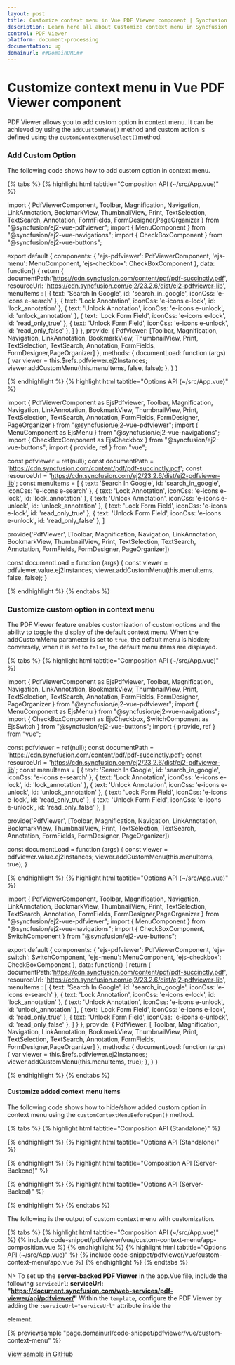 ```yaml
---
layout: post
title: Customize context menu in Vue PDF Viewer component | Syncfusion
description: Learn here all about Customize context menu in Syncfusion Vue PDF Viewer component of Syncfusion Essential JS 2 and more.
control: PDF Viewer
platform: document-processing
documentation: ug
domainurl: ##DomainURL##
---
```


# Customize context menu in Vue PDF Viewer component

PDF Viewer allows you to add custom option in context menu. It can be achieved by using the `addCustomMenu()` method and custom action is defined using the `customContextMenuSelect()`method.

### Add Custom Option

The following code shows how to add custom option in context menu.

{% tabs %}
{% highlight html tabtitle="Composition API (~/src/App.vue)" %}

import { PdfViewerComponent, Toolbar, Magnification, Navigation, LinkAnnotation, BookmarkView, ThumbnailView, Print,
         TextSelection, TextSearch, Annotation, FormFields, FormDesigner,PageOrganizer } from "@syncfusion/ej2-vue-pdfviewer";
import { MenuComponent } from "@syncfusion/ej2-vue-navigations";
import { CheckBoxComponent } from "@syncfusion/ej2-vue-buttons";

export default {
    components: {
        'ejs-pdfviewer': PdfViewerComponent,
        'ejs-menu': MenuComponent,
        'ejs-checkbox': CheckBoxComponent
    },
    data: function() {
        return {
			documentPath:'https://cdn.syncfusion.com/content/pdf/pdf-succinctly.pdf',
            resourceUrl: 'https://cdn.syncfusion.com/ej2/23.2.6/dist/ej2-pdfviewer-lib',
            menuItems : [
            {
                text: 'Search In Google',
                id: 'search_in_google',
                iconCss: 'e-icons e-search'
            },
            {
                text: 'Lock Annotation',
                iconCss: 'e-icons e-lock',
                id: 'lock_annotation'
            },
            {
                text: 'Unlock Annotation',
                iconCss: 'e-icons e-unlock',
                id: 'unlock_annotation'
            },
            {
                text: 'Lock Form Field',
                iconCss: 'e-icons e-lock',
                id: 'read_only_true'
            },
            {
                text: 'Unlock Form Field',
                iconCss: 'e-icons e-unlock',
                id: 'read_only_false'
            },
        ]
        }
    },
	provide: {
      PdfViewer: [Toolbar, Magnification, Navigation, LinkAnnotation, BookmarkView, ThumbnailView, Print, TextSelection, TextSearch, Annotation, FormFields, FormDesigner,PageOrganizer]
    },
    methods: {
    documentLoad: function (args) {
        var viewer = this.$refs.pdfviewer.ej2Instances;
        viewer.addCustomMenu(this.menuItems, false, false);
    },
  }
}

{% endhighlight %}
{% highlight html tabtitle="Options API (~/src/App.vue)" %}


import {
  PdfViewerComponent as EjsPdfviewer, Toolbar, Magnification, Navigation, LinkAnnotation, BookmarkView, ThumbnailView, Print,
  TextSelection, TextSearch, Annotation, FormFields, FormDesigner, PageOrganizer
} from "@syncfusion/ej2-vue-pdfviewer";
import { MenuComponent as EjsMenu } from "@syncfusion/ej2-vue-navigations";
import { CheckBoxComponent as EjsCheckbox } from "@syncfusion/ej2-vue-buttons";
import { provide, ref } from "vue";

const pdfviewer = ref(null);
const documentPath = 'https://cdn.syncfusion.com/content/pdf/pdf-succinctly.pdf';
const resourceUrl = 'https://cdn.syncfusion.com/ej2/23.2.6/dist/ej2-pdfviewer-lib';
const menuItems = [
  {
    text: 'Search In Google',
    id: 'search_in_google',
    iconCss: 'e-icons e-search'
  },
  {
    text: 'Lock Annotation',
    iconCss: 'e-icons e-lock',
    id: 'lock_annotation'
  },
  {
    text: 'Unlock Annotation',
    iconCss: 'e-icons e-unlock',
    id: 'unlock_annotation'
  },
  {
    text: 'Lock Form Field',
    iconCss: 'e-icons e-lock',
    id: 'read_only_true'
  },
  {
    text: 'Unlock Form Field',
    iconCss: 'e-icons e-unlock',
    id: 'read_only_false'
  },
]

provide('PdfViewer', [Toolbar, Magnification, Navigation, LinkAnnotation, BookmarkView, ThumbnailView, Print, TextSelection, TextSearch, Annotation, FormFields, FormDesigner, PageOrganizer])

const documentLoad = function (args) {
  const viewer = pdfviewer.value.ej2Instances;
  viewer.addCustomMenu(this.menuItems, false, false);
}

{% endhighlight %}
{% endtabs %}

### Customize custom option in context menu

The PDF Viewer feature enables customization of custom options and the ability to toggle the display of the default context menu. When the addCustomMenu parameter is set to `true`, the default menu is hidden; conversely, when it is set to `false`, the default menu items are displayed.

{% tabs %}
{% highlight html tabtitle="Composition API (~/src/App.vue)" %}


import {
  PdfViewerComponent as EjsPdfviewer, Toolbar, Magnification, Navigation, LinkAnnotation, BookmarkView, ThumbnailView, Print,
  TextSelection, TextSearch, Annotation, FormFields, FormDesigner, PageOrganizer
} from "@syncfusion/ej2-vue-pdfviewer";
import { MenuComponent as EjsMenu } from "@syncfusion/ej2-vue-navigations";
import { CheckBoxComponent as EjsCheckbox, SwitchComponent as EjsSwitch } from "@syncfusion/ej2-vue-buttons";
import { provide, ref } from "vue";

const pdfviewer = ref(null);
const documentPath = 'https://cdn.syncfusion.com/content/pdf/pdf-succinctly.pdf';
const resourceUrl = 'https://cdn.syncfusion.com/ej2/23.2.6/dist/ej2-pdfviewer-lib';
const menuItems = [
  {
    text: 'Search In Google',
    id: 'search_in_google',
    iconCss: 'e-icons e-search'
  },
  {
    text: 'Lock Annotation',
    iconCss: 'e-icons e-lock',
    id: 'lock_annotation'
  },
  {
    text: 'Unlock Annotation',
    iconCss: 'e-icons e-unlock',
    id: 'unlock_annotation'
  },
  {
    text: 'Lock Form Field',
    iconCss: 'e-icons e-lock',
    id: 'read_only_true'
  },
  {
    text: 'Unlock Form Field',
    iconCss: 'e-icons e-unlock',
    id: 'read_only_false'
  },
]


provide('PdfViewer', [Toolbar, Magnification, Navigation, LinkAnnotation, BookmarkView, ThumbnailView,
  Print, TextSelection, TextSearch, Annotation, FormFields, FormDesigner, PageOrganizer])

const documentLoad = function (args) {
  const viewer = pdfviewer.value.ej2Instances;
  viewer.addCustomMenu(this.menuItems, true);
}

{% endhighlight %}
{% highlight html tabtitle="Options API (~/src/App.vue)" %}

import { PdfViewerComponent, Toolbar, Magnification, Navigation, LinkAnnotation, BookmarkView, ThumbnailView, Print,
         TextSelection, TextSearch, Annotation, FormFields, FormDesigner,PageOrganizer } from "@syncfusion/ej2-vue-pdfviewer";
import { MenuComponent } from "@syncfusion/ej2-vue-navigations";
import { CheckBoxComponent, SwitchComponent } from "@syncfusion/ej2-vue-buttons";

export default {
    components: {
        'ejs-pdfviewer': PdfViewerComponent,
        'ejs-switch': SwitchComponent,
        'ejs-menu': MenuComponent,
        'ejs-checkbox': CheckBoxComponent
    },
    data: function() {
        return {
			documentPath:'https://cdn.syncfusion.com/content/pdf/pdf-succinctly.pdf',
            resourceUrl: 'https://cdn.syncfusion.com/ej2/23.2.6/dist/ej2-pdfviewer-lib',
            menuItems : [
            {
                text: 'Search In Google',
                id: 'search_in_google',
                iconCss: 'e-icons e-search'
            },
            {
                text: 'Lock Annotation',
                iconCss: 'e-icons e-lock',
                id: 'lock_annotation'
            },
            {
                text: 'Unlock Annotation',
                iconCss: 'e-icons e-unlock',
                id: 'unlock_annotation'
            },
            {
                text: 'Lock Form Field',
                iconCss: 'e-icons e-lock',
                id: 'read_only_true'
            },
            {
                text: 'Unlock Form Field',
                iconCss: 'e-icons e-unlock',
                id: 'read_only_false'
            },
        ]
        }
    },
	provide: {
      PdfViewer: [ Toolbar, Magnification, Navigation, LinkAnnotation, BookmarkView, ThumbnailView,
                   Print, TextSelection, TextSearch, Annotation, FormFields, FormDesigner,PageOrganizer]
    },
    methods: {
    documentLoad: function (args) {
        var viewer = this.$refs.pdfviewer.ej2Instances;
        viewer.addCustomMenu(this.menuItems, true);
    },
  }
}

{% endhighlight %}
{% endtabs %}

#### Customize added context menu items

The following code shows how to hide/show added custom option in context menu using the `customContextMenuBeforeOpen()` method.

{% tabs %}
{% highlight html tabtitle="Composition API (Standalone)" %}

{% endhighlight %}
{% highlight html tabtitle="Options API (Standalone)" %}

<template>
  <div id="app">
    <ul>
      <ejs-checkbox label='Hide Default Context Menu' id="enable" @change="contextmenuHelper"
        checked="false"></ejs-checkbox>
      <ejs-checkbox label='Add Custom option at bottom' id="position" @change="contextmenuHelper"
        checked="false"></ejs-checkbox>
    </ul>
    <ejs-pdfviewer id="pdfViewer" ref="pdfviewer" :resourceUrl="resourceUrl" :documentPath="documentPath"
      :documentLoad="documentLoad" :customContextMenuBeforeOpen="customContextMenuBeforeOpen"
      :customContextMenuSelect="customContextMenuSelect">
    </ejs-pdfviewer>
  </div>
</template>

<script>
import { PdfViewerComponent, Toolbar, Magnification, Navigation, LinkAnnotation, BookmarkView, ThumbnailView, Print, TextSelection, TextSearch, Annotation, FormFields, FormDesigner, PageOrganizer } from "@syncfusion/ej2-vue-pdfviewer";
import { MenuComponent } from "@syncfusion/ej2-vue-navigations";
import { CheckBoxComponent } from "@syncfusion/ej2-vue-buttons";

export default {
  name: "App",
  components: {
    'ejs-pdfviewer': PdfViewerComponent,
    'ejs-menu': MenuComponent,
    'ejs-checkbox': CheckBoxComponent
  },
  data: function () {
    return {
      documentPath: 'https://cdn.syncfusion.com/content/pdf/pdf-succinctly.pdf',
      resourceUrl: 'https://cdn.syncfusion.com/ej2/23.2.6/dist/ej2-pdfviewer-lib',
      menuItems: [
        {
          text: 'Search In Google',
          id: 'search_in_google',
          iconCss: 'e-icons e-search'
        },
        {
          text: 'Lock Annotation',
          iconCss: 'e-icons e-lock',
          id: 'lock_annotation'
        },
        {
          text: 'Unlock Annotation',
          iconCss: 'e-icons e-unlock',
          id: 'unlock_annotation'
        },
        {
          text: 'Lock Form Field',
          iconCss: 'e-icons e-lock',
          id: 'read_only_true'
        },
        {
          text: 'Unlock Form Field',
          iconCss: 'e-icons e-unlock',
          id: 'read_only_false'
        },
      ]
    }
  },
  provide: {
    PdfViewer: [Toolbar, Magnification, Navigation, LinkAnnotation, BookmarkView, ThumbnailView, Print,
      TextSelection, TextSearch, Annotation, FormFields, FormDesigner, PageOrganizer]
  },
  methods: {
    documentLoad: function (args) {
      let viewer = this.$refs.pdfviewer.ej2Instances;
      viewer.addCustomMenu(this.menuItems, false, false);
    },
    customContextMenuSelect: function (args) {
      let viewer = this.$refs.pdfviewer.ej2Instances;
      switch (args.id) {
        case 'search_in_google':
          for (let i = 0; i < viewer.textSelectionModule.selectionRangeArray.length; i++) {
            let content = viewer.textSelectionModule.selectionRangeArray[i].textContent;
            if ((viewer.textSelectionModule.isTextSelection) && (/\S/.test(content))) {
              window.open('http://google.com/search?q=' + content);
            }
          }
          break;
        case 'lock_annotation':
          this.lockAnnotations(args);
          break;
        case 'unlock_annotation':
          this.unlockAnnotations(args);
          break;
        case 'read_only_true':
          this.setReadOnlyTrue(args);
          break;
        case 'read_only_false':
          this.setReadOnlyFalse(args);
          break;
        default:
          break;
      }
    },

    customContextMenuBeforeOpen: function (args) {
      let viewer = this.$refs.pdfviewer.ej2Instances;
      for (let i = 0; i < args.ids.length; i++) {
        let search = document.getElementById(args.ids[i]);
        if (search) {
          search.style.display = 'none';
          if (args.ids[i] === 'search_in_google' && (viewer.textSelectionModule) && viewer.textSelectionModule.isTextSelection) {
            search.style.display = 'block';
          } else if (args.ids[i] === "lock_annotation" || args.ids[i] === "unlock_annotation") {
            let isLockOption = args.ids[i] === "lock_annotation";
            for (let j = 0; j < viewer.selectedItems.annotations.length; j++) {
              let selectedAnnotation = viewer.selectedItems.annotations[j];
              if (selectedAnnotation && selectedAnnotation.annotationSettings) {
                let shouldDisplay = (isLockOption && !selectedAnnotation.annotationSettings.isLock) ||
                  (!isLockOption && selectedAnnotation.annotationSettings.isLock);
                search.style.display = shouldDisplay ? 'block' : 'none';
              }
            }
          } else if ((args.ids[i] === "read_only_true" || args.ids[i] === "read_only_false") && viewer.selectedItems.formFields.length !== 0) {
            let isReadOnlyOption = args.ids[i] === "read_only_true";
            for (let j = 0; j < viewer.selectedItems.formFields.length; j++) {
              let selectedFormFields = viewer.selectedItems.formFields[j];
              if (selectedFormFields) {
                let selectedFormField = viewer.selectedItems.formFields[j].isReadonly;
                let displayMenu = (isReadOnlyOption && !selectedFormField) || (!isReadOnlyOption && selectedFormField);
                search.style.display = displayMenu ? 'block' : 'none';
              }
            }
          } else if (args.ids[i] === 'formfield properties' && viewer.selectedItems.formFields.length !== 0) {
            search.style.display = 'block';
          }
        }
      }
    },

    lockAnnotations: function (args) {
      let viewer = this.$refs.pdfviewer.ej2Instances;
      for (let i = 0; i < viewer.annotationCollection.length; i++) {
        if (viewer.annotationCollection[i].uniqueKey === viewer.selectedItems.annotations[0].id) {
          viewer.annotationCollection[i].annotationSettings.isLock = true;
          viewer.annotationCollection[i].isCommentLock = true;
          viewer.annotation.editAnnotation(viewer.annotationCollection[i]);
        }
        args.cancel = false;
      }
    },

    unlockAnnotations: function (args) {
      let viewer = this.$refs.pdfviewer.ej2Instances;
      for (let i = 0; i < viewer.annotationCollection.length; i++) {
        if (viewer.annotationCollection[i].uniqueKey === viewer.selectedItems.annotations[0].id) {
          viewer.annotationCollection[i].annotationSettings.isLock = false;
          viewer.annotationCollection[i].isCommentLock = false;
          viewer.annotation.editAnnotation(viewer.annotationCollection[i]);
        }
        args.cancel = false;
      }
    },

    setReadOnlyTrue: function (args) {
      let viewer = this.$refs.pdfviewer.ej2Instances;
      let selectedFormFields = viewer.selectedItems.formFields;
      for (let i = 0; i < selectedFormFields.length; i++) {
        let selectedFormField = selectedFormFields[i];
        if (selectedFormField) {
          viewer.formDesignerModule.updateFormField(selectedFormField, {
            isReadOnly: true,
          });
        }
        args.cancel = false;
      }
    },

    setReadOnlyFalse: function (args) {
      let viewer = this.$refs.pdfviewer.ej2Instances;
      let selectedFormFields = viewer.selectedItems.formFields;
      for (let i = 0; i < selectedFormFields.length; i++) {
        let selectedFormField = selectedFormFields[i];
        if (selectedFormField) {
          viewer.formDesignerModule.updateFormField(selectedFormField, {
            isReadOnly: false,
          });
        }
        args.cancel = false;
      }
    },

    contextmenuHelper: function (args) {
      let viewer = this.$refs.pdfviewer.ej2Instances;
      viewer.addCustomMenu(this.menuItems, enable.checked, position.checked);
    },
  }
};
</script>

{% endhighlight %}
{% highlight html tabtitle="Composition API (Server-Backend)" %}

<template>
  <div id="app">
    <ul>
      <ejs-checkbox label='Hide Default Context Menu' id="enable" @change="contextmenuHelper"
        checked="false"></ejs-checkbox>
      <ejs-checkbox label='Add Custom option at bottom' id="position" @change="contextmenuHelper"
        checked="false"></ejs-checkbox>
    </ul>
    <ejs-pdfviewer id="pdfViewer" ref="pdfviewer" :serviceUrl="serviceUrl" :documentPath="documentPath"
      :documentLoad="documentLoad" :customContextMenuBeforeOpen="customContextMenuBeforeOpen"
      :customContextMenuSelect="customContextMenuSelect">
    </ejs-pdfviewer>
  </div>
</template>
<script setup>
import {
  PdfViewerComponent as EjsPdfviewer, Toolbar, Magnification, Navigation, LinkAnnotation, BookmarkView, ThumbnailView, Print,
  TextSelection, TextSearch, Annotation, FormFields, FormDesigner, PageOrganizer
} from "@syncfusion/ej2-vue-pdfviewer";
import { MenuComponent as EjsMenu } from "@syncfusion/ej2-vue-navigations";
import { CheckBoxComponent as EjsCheckbox } from "@syncfusion/ej2-vue-buttons";
import { provide, ref } from "vue";

const pdfviewer = ref(null);
const documentPath = 'https://cdn.syncfusion.com/content/pdf/pdf-succinctly.pdf';
const serviceUrl = "https://document.syncfusion.com/web-services/pdf-viewer/api/pdfviewer/";
const menuItems = [
  {
    text: 'Search In Google',
    id: 'search_in_google',
    iconCss: 'e-icons e-search'
  },
  {
    text: 'Lock Annotation',
    iconCss: 'e-icons e-lock',
    id: 'lock_annotation'
  },
  {
    text: 'Unlock Annotation',
    iconCss: 'e-icons e-unlock',
    id: 'unlock_annotation'
  },
  {
    text: 'Lock Form Field',
    iconCss: 'e-icons e-lock',
    id: 'read_only_true'
  },
  {
    text: 'Unlock Form Field',
    iconCss: 'e-icons e-unlock',
    id: 'read_only_false'
  },
]

provide('PdfViewer', [Toolbar, Magnification, Navigation, LinkAnnotation, BookmarkView, ThumbnailView, Print,
  TextSelection, TextSearch, Annotation, FormFields, FormDesigner, PageOrganizer])

const documentLoad = function (args) {
  let viewer = pdfviewer.value.ej2Instances;
  viewer.addCustomMenu(menuItems, false, false);
}
const customContextMenuSelect = function (args) {
  let viewer = pdfviewer.value.ej2Instances;
  switch (args.id) {
    case 'search_in_google':
      for (let i = 0; i < viewer.textSelectionModule.selectionRangeArray.length; i++) {
        let content = viewer.textSelectionModule.selectionRangeArray[i].textContent;
        if ((viewer.textSelectionModule.isTextSelection) && (/\S/.test(content))) {
          window.open('http://google.com/search?q=' + content);
        }
      }
      break;
    case 'lock_annotation':
      lockAnnotations(args);
      break;
    case 'unlock_annotation':
      unlockAnnotations(args);
      break;
    case 'read_only_true':
      setReadOnlyTrue(args);
      break;
    case 'read_only_false':
      setReadOnlyFalse(args);
      break;
    default:
      break;
  }
}

const customContextMenuBeforeOpen = function (args) {
  let viewer = pdfviewer.value.ej2Instances;
  for (let i = 0; i < args.ids.length; i++) {
    let search = document.getElementById(args.ids[i]);
    if (search) {
      search.style.display = 'none';
      if (args.ids[i] === 'search_in_google' && (viewer.textSelectionModule) && viewer.textSelectionModule.isTextSelection) {
        search.style.display = 'block';
      } else if (args.ids[i] === "lock_annotation" || args.ids[i] === "unlock_annotation") {
        let isLockOption = args.ids[i] === "lock_annotation";
        for (let j = 0; j < viewer.selectedItems.annotations.length; j++) {
          let selectedAnnotation = viewer.selectedItems.annotations[j];
          if (selectedAnnotation && selectedAnnotation.annotationSettings) {
            let shouldDisplay = (isLockOption && !selectedAnnotation.annotationSettings.isLock) ||
              (!isLockOption && selectedAnnotation.annotationSettings.isLock);
            search.style.display = shouldDisplay ? 'block' : 'none';
          }
        }
      } else if ((args.ids[i] === "read_only_true" || args.ids[i] === "read_only_false") && viewer.selectedItems.formFields.length !== 0) {
        let isReadOnlyOption = args.ids[i] === "read_only_true";
        for (let j = 0; j < viewer.selectedItems.formFields.length; j++) {
          let selectedFormFields = viewer.selectedItems.formFields[j];
          if (selectedFormFields) {
            let selectedFormField = viewer.selectedItems.formFields[j].isReadonly;
            let displayMenu = (isReadOnlyOption && !selectedFormField) || (!isReadOnlyOption && selectedFormField);
            search.style.display = displayMenu ? 'block' : 'none';
          }
        }
      } else if (args.ids[i] === 'formfield properties' && viewer.selectedItems.formFields.length !== 0) {
        search.style.display = 'block';
      }
    }
  }
}

const lockAnnotations = function (args) {
  let viewer = pdfviewer.value.ej2Instances;
  for (let i = 0; i < viewer.annotationCollection.length; i++) {
    if (viewer.annotationCollection[i].uniqueKey === viewer.selectedItems.annotations[0].id) {
      viewer.annotationCollection[i].annotationSettings.isLock = true;
      viewer.annotationCollection[i].isCommentLock = true;
      viewer.annotation.editAnnotation(viewer.annotationCollection[i]);
    }
    args.cancel = false;
  }
}

const unlockAnnotations = function (args) {
  let viewer = pdfviewer.value.ej2Instances;
  for (let i = 0; i < viewer.annotationCollection.length; i++) {
    if (viewer.annotationCollection[i].uniqueKey === viewer.selectedItems.annotations[0].id) {
      viewer.annotationCollection[i].annotationSettings.isLock = false;
      viewer.annotationCollection[i].isCommentLock = false;
      viewer.annotation.editAnnotation(viewer.annotationCollection[i]);
    }
    args.cancel = false;
  }
}

const setReadOnlyTrue = function (args) {
  let viewer = pdfviewer.value.ej2Instances;
  let selectedFormFields = viewer.selectedItems.formFields;
  for (let i = 0; i < selectedFormFields.length; i++) {
    let selectedFormField = selectedFormFields[i];
    if (selectedFormField) {
      viewer.formDesignerModule.updateFormField(selectedFormField, {
        isReadOnly: true,
      });
    }
    args.cancel = false;
  }
}

const setReadOnlyFalse = function (args) {
  let viewer = pdfviewer.value.ej2Instances;
  let selectedFormFields = viewer.selectedItems.formFields;
  for (let i = 0; i < selectedFormFields.length; i++) {
    let selectedFormField = selectedFormFields[i];
    if (selectedFormField) {
      viewer.formDesignerModule.updateFormField(selectedFormField, {
        isReadOnly: false,
      });
    }
    args.cancel = false;
  }
}

const contextmenuHelper = function (args) {
  let viewer = pdfviewer.value.ej2Instances;
  viewer.addCustomMenu(menuItems, enable.checked, position.checked);
}

</script>

{% endhighlight %}
{% highlight html tabtitle="Options API (Server-Backed)" %}

<template>
  <div id="app">
    <ul>
      <ejs-checkbox label='Hide Default Context Menu' id="enable" @change="contextmenuHelper"
        checked="false"></ejs-checkbox>
      <ejs-checkbox label='Add Custom option at bottom' id="position" @change="contextmenuHelper"
        checked="false"></ejs-checkbox>
    </ul>
    <ejs-pdfviewer id="pdfViewer" ref="pdfviewer" :serviceUrl="serviceUrl" :documentPath="documentPath"
      :documentLoad="documentLoad" :customContextMenuBeforeOpen="customContextMenuBeforeOpen"
      :customContextMenuSelect="customContextMenuSelect">
    </ejs-pdfviewer>
  </div>
</template>
<script>
import {
  PdfViewerComponent, Toolbar, Magnification, Navigation, LinkAnnotation, BookmarkView, ThumbnailView, Print,
  TextSelection, TextSearch, Annotation, FormFields, FormDesigner, PageOrganizer
} from "@syncfusion/ej2-vue-pdfviewer";
import { MenuComponent } from "@syncfusion/ej2-vue-navigations";
import { CheckBoxComponent } from "@syncfusion/ej2-vue-buttons";

export default {
  name: "App",
  components: {
    'ejs-pdfviewer': PdfViewerComponent,
    'ejs-menu': MenuComponent,
    'ejs-checkbox': CheckBoxComponent
  },
  data: function () {
    return {
      documentPath: 'https://cdn.syncfusion.com/content/pdf/pdf-succinctly.pdf',
      serviceUrl: "https://document.syncfusion.com/web-services/pdf-viewer/api/pdfviewer/",
      menuItems: [
        {
          text: 'Search In Google',
          id: 'search_in_google',
          iconCss: 'e-icons e-search'
        },
        {
          text: 'Lock Annotation',
          iconCss: 'e-icons e-lock',
          id: 'lock_annotation'
        },
        {
          text: 'Unlock Annotation',
          iconCss: 'e-icons e-unlock',
          id: 'unlock_annotation'
        },
        {
          text: 'Lock Form Field',
          iconCss: 'e-icons e-lock',
          id: 'read_only_true'
        },
        {
          text: 'Unlock Form Field',
          iconCss: 'e-icons e-unlock',
          id: 'read_only_false'
        },
      ]
    }
  },
  provide: {
    PdfViewer: [Toolbar, Magnification, Navigation, LinkAnnotation, BookmarkView, ThumbnailView, Print,
      TextSelection, TextSearch, Annotation, FormFields, FormDesigner, PageOrganizer]
  },
  methods: {
    documentLoad: function (args) {
      let viewer = this.$refs.pdfviewer.ej2Instances;
      viewer.addCustomMenu(this.menuItems, false, false);
    },
    customContextMenuSelect: function (args) {
      let viewer = this.$refs.pdfviewer.ej2Instances;
      switch (args.id) {
        case 'search_in_google':
          for (let i = 0; i < viewer.textSelectionModule.selectionRangeArray.length; i++) {
            let content = viewer.textSelectionModule.selectionRangeArray[i].textContent;
            if ((viewer.textSelectionModule.isTextSelection) && (/\S/.test(content))) {
              window.open('http://google.com/search?q=' + content);
            }
          }
          break;
        case 'lock_annotation':
          this.lockAnnotations(args);
          break;
        case 'unlock_annotation':
          this.unlockAnnotations(args);
          break;
        case 'read_only_true':
          this.setReadOnlyTrue(args);
          break;
        case 'read_only_false':
          this.setReadOnlyFalse(args);
          break;
        default:
          break;
      }
    },

    customContextMenuBeforeOpen: function (args) {
      let viewer = this.$refs.pdfviewer.ej2Instances;
      for (let i = 0; i < args.ids.length; i++) {
        let search = document.getElementById(args.ids[i]);
        if (search) {
          search.style.display = 'none';
          if (args.ids[i] === 'search_in_google' && (viewer.textSelectionModule) && viewer.textSelectionModule.isTextSelection) {
            search.style.display = 'block';
          } else if (args.ids[i] === "lock_annotation" || args.ids[i] === "unlock_annotation") {
            let isLockOption = args.ids[i] === "lock_annotation";
            for (let j = 0; j < viewer.selectedItems.annotations.length; j++) {
              let selectedAnnotation = viewer.selectedItems.annotations[j];
              if (selectedAnnotation && selectedAnnotation.annotationSettings) {
                let shouldDisplay = (isLockOption && !selectedAnnotation.annotationSettings.isLock) ||
                  (!isLockOption && selectedAnnotation.annotationSettings.isLock);
                search.style.display = shouldDisplay ? 'block' : 'none';
              }
            }
          } else if ((args.ids[i] === "read_only_true" || args.ids[i] === "read_only_false") && viewer.selectedItems.formFields.length !== 0) {
            let isReadOnlyOption = args.ids[i] === "read_only_true";
            for (let j = 0; j < viewer.selectedItems.formFields.length; j++) {
              let selectedFormFields = viewer.selectedItems.formFields[j];
              if (selectedFormFields) {
                let selectedFormField = viewer.selectedItems.formFields[j].isReadonly;
                let displayMenu = (isReadOnlyOption && !selectedFormField) || (!isReadOnlyOption && selectedFormField);
                search.style.display = displayMenu ? 'block' : 'none';
              }
            }
          } else if (args.ids[i] === 'formfield properties' && viewer.selectedItems.formFields.length !== 0) {
            search.style.display = 'block';
          }
        }
      }
    },

    lockAnnotations: function (args) {
      let viewer = this.$refs.pdfviewer.ej2Instances;
      for (let i = 0; i < viewer.annotationCollection.length; i++) {
        if (viewer.annotationCollection[i].uniqueKey === viewer.selectedItems.annotations[0].id) {
          viewer.annotationCollection[i].annotationSettings.isLock = true;
          viewer.annotationCollection[i].isCommentLock = true;
          viewer.annotation.editAnnotation(viewer.annotationCollection[i]);
        }
        args.cancel = false;
      }
    },

    unlockAnnotations: function (args) {
      let viewer = this.$refs.pdfviewer.ej2Instances;
      for (let i = 0; i < viewer.annotationCollection.length; i++) {
        if (viewer.annotationCollection[i].uniqueKey === viewer.selectedItems.annotations[0].id) {
          viewer.annotationCollection[i].annotationSettings.isLock = false;
          viewer.annotationCollection[i].isCommentLock = false;
          viewer.annotation.editAnnotation(viewer.annotationCollection[i]);
        }
        args.cancel = false;
      }
    },

    setReadOnlyTrue: function (args) {
      let viewer = this.$refs.pdfviewer.ej2Instances;
      let selectedFormFields = viewer.selectedItems.formFields;
      for (let i = 0; i < selectedFormFields.length; i++) {
        let selectedFormField = selectedFormFields[i];
        if (selectedFormField) {
          viewer.formDesignerModule.updateFormField(selectedFormField, {
            isReadOnly: true,
          });
        }
        args.cancel = false;
      }
    },

    setReadOnlyFalse: function (args) {
      let viewer = this.$refs.pdfviewer.ej2Instances;
      let selectedFormFields = viewer.selectedItems.formFields;
      for (let i = 0; i < selectedFormFields.length; i++) {
        let selectedFormField = selectedFormFields[i];
        if (selectedFormField) {
          viewer.formDesignerModule.updateFormField(selectedFormField, {
            isReadOnly: false,
          });
        }
        args.cancel = false;
      }
    },

    contextmenuHelper: function (args) {
      let viewer = this.$refs.pdfviewer.ej2Instances;
      viewer.addCustomMenu(this.menuItems, enable.checked, position.checked);
    },
  }
};
</script>

{% endhighlight %}
{% endtabs %}

The following is the output of custom context menu with customization.

{% tabs %}
{% highlight html tabtitle="Composition API (~/src/App.vue)" %}
{% include code-snippet/pdfviewer/vue/custom-context-menu/app-composition.vue %}
{% endhighlight %}
{% highlight html tabtitle="Options API (~/src/App.vue)" %}
{% include code-snippet/pdfviewer/vue/custom-context-menu/app.vue %}
{% endhighlight %}
{% endtabs %}

N> To set up the **server-backed PDF Viewer** in the app.Vue file, include the following `serviceUrl`:
**serviceUrl: "https://document.syncfusion.com/web-services/pdf-viewer/api/pdfviewer/"**
Within the `template`, configure the PDF Viewer by adding the `:serviceUrl="serviceUrl"` attribute inside the <div> element.

{% previewsample "page.domainurl/code-snippet/pdfviewer/vue/custom-context-menu" %}

[View sample in GitHub](https://github.com/SyncfusionExamples/vue-pdf-viewer-examples/tree/master/How%20to/Customize%20context%20menu)